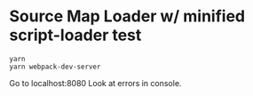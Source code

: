 
# Source Map Loader w/ minified script-loader test

```
yarn
yarn webpack-dev-server
```

Go to localhost:8080
Look at errors in console.
